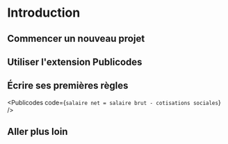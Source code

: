 <script lang="ts">
	import Publicodes from '$lib/PublicodesEditor/index.svelte';
</script>

# Introduction

## Commencer un nouveau projet

## Utiliser l'extension Publicodes

## Écrire ses premières règles

<Publicodes code={`salaire net = salaire brut - cotisations sociales`} />

## Aller plus loin
